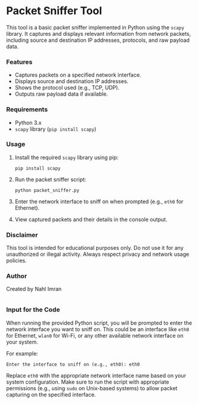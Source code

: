 ```markdown
```
# Packet Sniffer Tool

This tool is a basic packet sniffer implemented in Python using the `scapy` library. It captures and displays relevant information from network packets, including source and destination IP addresses, protocols, and raw payload data.

### Features

- Captures packets on a specified network interface.
- Displays source and destination IP addresses.
- Shows the protocol used (e.g., TCP, UDP).
- Outputs raw payload data if available.

### Requirements

- Python 3.x
- `scapy` library (`pip install scapy`)

### Usage

1. Install the required `scapy` library using pip:

   ```
   pip install scapy
   ```

2. Run the packet sniffer script:

   ```
   python packet_sniffer.py
   ```

3. Enter the network interface to sniff on when prompted (e.g., `eth0` for Ethernet).

4. View captured packets and their details in the console output.

### Disclaimer

This tool is intended for educational purposes only. Do not use it for any unauthorized or illegal activity. Always respect privacy and network usage policies.

### Author

Created by Nahl Imran
```
```

### Input for the Code

When running the provided Python script, you will be prompted to enter the network interface you want to sniff on. This could be an interface like `eth0` for Ethernet, `wlan0` for Wi-Fi, or any other available network interface on your system.

For example:
```
Enter the interface to sniff on (e.g., eth0): eth0
```

Replace `eth0` with the appropriate network interface name based on your system configuration. Make sure to run the script with appropriate permissions (e.g., using `sudo` on Unix-based systems) to allow packet capturing on the specified interface.

